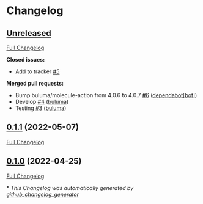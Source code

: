 # Changelog

## [Unreleased](https://github.com/buluma/ansible-role-ssh_chroot_jail/tree/HEAD)

[Full Changelog](https://github.com/buluma/ansible-role-ssh_chroot_jail/compare/0.1.1...HEAD)

**Closed issues:**

- Add to tracker [\#5](https://github.com/buluma/ansible-role-ssh_chroot_jail/issues/5)

**Merged pull requests:**

- Bump buluma/molecule-action from 4.0.6 to 4.0.7 [\#6](https://github.com/buluma/ansible-role-ssh_chroot_jail/pull/6) ([dependabot[bot]](https://github.com/apps/dependabot))
- Develop [\#4](https://github.com/buluma/ansible-role-ssh_chroot_jail/pull/4) ([buluma](https://github.com/buluma))
- Testing [\#3](https://github.com/buluma/ansible-role-ssh_chroot_jail/pull/3) ([buluma](https://github.com/buluma))

## [0.1.1](https://github.com/buluma/ansible-role-ssh_chroot_jail/tree/0.1.1) (2022-05-07)

[Full Changelog](https://github.com/buluma/ansible-role-ssh_chroot_jail/compare/0.1.0...0.1.1)

## [0.1.0](https://github.com/buluma/ansible-role-ssh_chroot_jail/tree/0.1.0) (2022-04-25)

[Full Changelog](https://github.com/buluma/ansible-role-ssh_chroot_jail/compare/d24754058d2cea1548ae728cb83aa1d666be30e1...0.1.0)



\* *This Changelog was automatically generated by [github_changelog_generator](https://github.com/github-changelog-generator/github-changelog-generator)*
